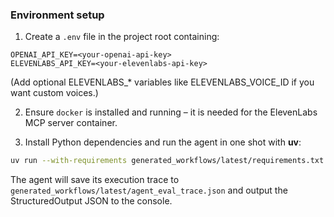 ### Environment setup
1. Create a `.env` file in the project root containing:
```
OPENAI_API_KEY=<your-openai-api-key>
ELEVENLABS_API_KEY=<your-elevenlabs-api-key>
```
   (Add optional ELEVENLABS_* variables like ELEVENLABS_VOICE_ID if you want custom voices.)

2. Ensure `docker` is installed and running – it is needed for the ElevenLabs MCP server container.

3. Install Python dependencies and run the agent in one shot with **uv**:
```bash
uv run --with-requirements generated_workflows/latest/requirements.txt --python 3.11 python generated_workflows/latest/agent.py --url "https://example.com" --num_hosts 3
```
The agent will save its execution trace to `generated_workflows/latest/agent_eval_trace.json` and output the StructuredOutput JSON to the console.